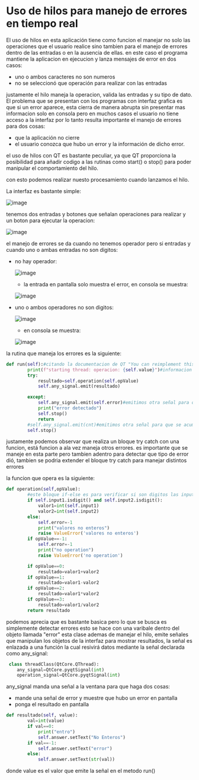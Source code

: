 # Uso de hilos para manejo de errores en tiempo real
El uso de hilos en esta aplicación tiene como funcion el manejar no solo las operaciones que el usuario realice
sino tambien para el manejo de errores dentro de las entradas o en la ausencia de ellas.
en este caso el programa mantiene la aplicacion en ejecucion y lanza mensajes de error en dos casos:
- uno o ambos caracteres no son numeros
- no se seleccionó que operación para realizar con las entradas

justamente el hilo maneja la operacion, valida las entradas y su tipo de dato.
El problema que se presentan con los programas con interfaz grafica es que si un error aparece, esta cierra de manera abrupta sin presentar mas informacion
solo en consola pero en muchos casos el usuario no tiene acceso a la interfaz por lo tanto resulta importante el manejo de errores para dos cosas:
- que la aplicación no cierre
- el usuario conozca que hubo un error y la información de dicho error.

el uso de hilos con QT es bastante peculiar, ya que QT proporciona la posibilidad para añadir codigo a las rutinas como start() o stop()
para poder manipular el comportamiento del hilo.

con esto podemos realizar nuesto procesamiento cuando lanzamos el hilo.

La interfaz es bastante simple:

![image](https://user-images.githubusercontent.com/33168405/221622786-3aec35d3-2b7e-448c-9b16-ae957781faa8.png)

tenemos dos entradas y botones que señalan operaciones para realizar y un boton para ejecutar la operacion:

![image](https://user-images.githubusercontent.com/33168405/221623157-0846d5e1-9f15-4803-8106-035020d272ca.png)

el manejo de errores se da cuando no tenemos operador pero si entradas y cuando uno o ambas entradas no son digitos:
- no hay operador:

  ![image](https://user-images.githubusercontent.com/33168405/221623517-73084f8c-0114-460f-bba0-fc7340c5094c.png)
  
  - la entrada en pantalla solo muestra el error, en consola se muestra:
  
  ![image](https://user-images.githubusercontent.com/33168405/221623843-4eb8a306-4199-4aba-a0b0-133b81f5744d.png)

  
- uno o ambos operadores no son digitos:
  
  ![image](https://user-images.githubusercontent.com/33168405/221624199-cac1e33e-0ab5-45bb-befe-5e5b103b32ce.png)
  
  - en consola se muestra:
  
  ![image](https://user-images.githubusercontent.com/33168405/221624357-870f1d34-beb5-495d-9626-0f4ee1e9aad2.png)


la rutina que maneja los errores es la siguiente:
```python
def run(self):#citando la documentacion de QT "You can reimplement this function to facilitate advanced thread management. Returning from this method will end the execution of the thread."
        print(f"starting thread: operacion: {self.value}")#informacion sobre que "hilo se esta iniciando"
        try:
            resultado=self.operation(self.opValue)
            self.any_signal.emit(resultado)

        except:
            self.any_signal.emit(self.error)#emitimos otra señal para que se acumule en la barra de tareas
            print("error detectado")
            self.stop()
            return
        #self.any_signal.emit(cnt)#emitimos otra señal para que se acumule en la barra de tareas
        self.stop()
```

justamente podemos observar que realiza un bloque try catch con una funcion, está funcion a ala vez maneja otros errores.
es importante que se maneje en esta parte pero tambien adentro para detectar que tipo de error dió, tambien se podria extender el bloque try catch para
manejar distintos errores

la funcion que opera es la siguiente:

```python
def operation(self,opValue):
        #este bloque if-else es para verificar si son digitos las inputs
        if self.input1.isdigit() and self.input2.isdigit():
            valor1=int(self.input1)
            valor2=int(self.input2)
        else:
            self.error=-1
            print("valores no enteros")
            raise ValueError('valores no enteros')
        if opValue==-1:
            self.error=-1
            print("no operation")
            raise ValueError('no operation')

        if opValue==0:
            resultado=valor1+valor2
        if opValue==1:
            resultado=valor1-valor2
        if opValue==2:
            resultado=valor1*valor2
        if opValue==3:
            resultado=valor1/valor2
        return resultado
```

podemos aprecia que es bastante basica pero lo que se busca es simplemente detectar errores
esto se hace con una varibale dentro del objeto llamada "error"
esta clase ademas de manejar el hilo, emite señales que manipulan los objetos de la interfaz para mostrar resultados, la señal es enlazada a una función la cual
resivirá datos mediante la señal declarada como any_signal:
``` python
 class threadClass(QtCore.QThread):
    any_signal=QtCore.pyqtSignal(int)
    operation_signal=QtCore.pyqtSignal(int)
```
any_signal manda una señal a la ventana para que haga dos cosas:
- mande una señal de error y muestre que hubo un error en pantalla
- ponga el resultado en pantalla
``` python
def resultado(self, value):
        val=int(value)
        if val==0:
            print("entro")
            self.answer.setText("No Enteros")
        if val==-1:
            self.answer.setText("error")
        else:
            self.answer.setText(str(val))
```
donde value es el valor que emite la señal en el metodo run()

